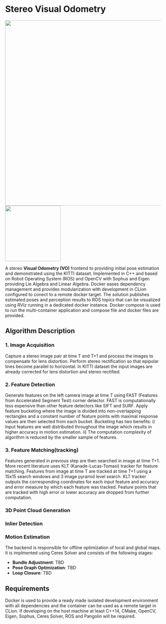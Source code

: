 # Stereo Visual Odometry

<img src="https://user-images.githubusercontent.com/5468707/146170834-990d25c9-dbb9-42ca-8c2a-3fb1a251f22e.gif" width=600>  <img src="https://user-images.githubusercontent.com/5468707/146187900-8fbb37cd-d156-41f1-9019-aeb0aff66a67.gif" height=180 width=180>

A stereo __Visual Odometry (VO)__ frontend to providing initial pose estimation and demonstrated using the KITTI dataset. Implemented in C++ and based on Robot Operating System (ROS) and OpenCV with Sophus and Eigen providing Lie Algebra and Linear Algebra. Docker eases dependency management and provides modularization with development in CLion configured to conect to a remote docker target. The solution publishes estimated poses and perception results to ROS topics that can be visualized using RViz running in a dedicated docker instance. Docker compose is used to run the multi-container application and compose file and docker files are provided.

## Algorithm Description

### 1. Image Acquisition
Capture a stereo image pair at time T and T+1 and process the images to compensate for lens distortion. Perform stereo rectification so that epipolar lines become parallel to horizontal. In KITTI dataset the input images are already corrected for lens distortion and stereo rectified.

### 2. Feature Detection
Generate features on the left camera image at time T using FAST (Features from Accelerated Segment Test) corner detector. FAST is computationally less expensive than other feature detectors like SIFT and SURF. Apply feature bucketing where the image is divided into non-overlapping rectangles and a constant number of feature points with maximal response values are then selected from each bucket. Bucketing has two benefits: i) Input features are well distributed throughout the image which results in higher accuracy in motion estimation. ii) The computation complexity of algorithm is reduced by the smaller sample of features.

### 3. Feature Matching(tracking)
Features generated in previous step are then searched in image at time T+1. More recent literature uses KLT (Kanade-Lucas-Tomasi) tracker for feature matching. Features from image at time T are tracked at time T+1 using a 15x15 search windows and 3 image pyramid level search. KLT tracker outputs the corresponding coordinates for each input feature and accuracy and error measure by which each feature was tracked. Feature points that are tracked with high error or lower accuracy are dropped from further computation.

### 3D Point Cloud Generation
### Inlier Detection
### Motion Estimation

The backend is responsible for offline optimization of local and global maps. It is implmented using Ceres Solver and consists of the following stages:
- __Bundle Adjustment__: TBD
- __Pose Graph Optimization__: TBD
- __Loop Closure__: TBD

## Requirements
Docker is used to provide a ready made isolated development environment with all dependencies and the container can be used as a remote target in CLion.
If developing on the host machine at least C++14, CMake, OpenCV, Eigen, Sophus, Ceres Solver, ROS and Pangolin will be required. 
